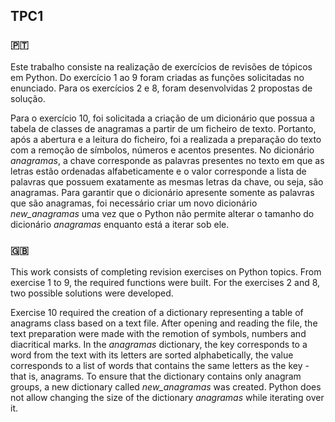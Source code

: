 ## TPC1

### 🇵🇹
Este trabalho consiste na realização de exercícios de revisões de tópicos em Python. Do exercício 1 ao 9 foram criadas as funções solicitadas no enunciado. Para os exercícios 2 e 8, foram desenvolvidas 2 propostas de solução.

Para o exercício 10, foi solicitada a criação de um dicionário que possua a tabela de classes de anagramas a partir de um ficheiro de texto. Portanto, após a abertura e a leitura do ficheiro, foi a realizada a preparação do texto com a remoção de símbolos, números e acentos presentes. No dicionário _anagramas_, a chave corresponde as palavras presentes no texto em que as letras estão ordenadas alfabeticamente e o valor corresponde a lista de palavras que possuem exatamente as mesmas letras da chave, ou seja, são anagramas. 
Para garantir que o dicionário apresente somente as palavras que são anagramas, foi necessário criar um novo dicionário *new_anagramas* uma vez que o Python não permite alterar o tamanho do dicionário _anagramas_ enquanto está a iterar sob ele.

### 🇬🇧
This work consists of completing revision exercises on Python topics. From exercise 1 to 9, the required functions were built. For the exercises 2 and 8, two possible solutions were developed.

Exercise 10 required the creation of a dictionary representing a table of anagrams class based on a text file. After opening and reading the file, the text preparation were made with the remotion of symbols, numbers and diacritical marks. In the _anagramas_ dictionary, the key corresponds to a word from the text with its letters are sorted alphabetically, the value corresponds to a list of words that contains the same letters as the key - that is, anagrams.
To ensure that the dictionary contains only anagram groups, a new dictionary called *new_anagramas* was created. Python does not allow changing the size of the dictionary _anagramas_ while iterating over it.
